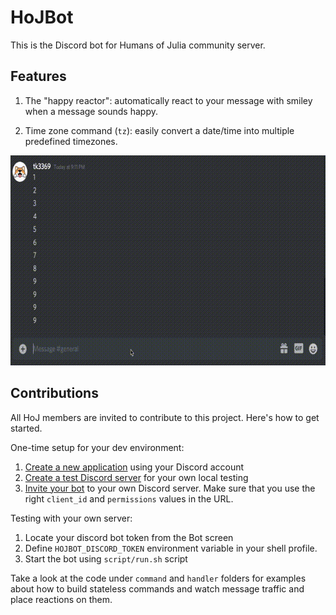 # HoJBot

This is the Discord bot for Humans of Julia community server.

## Features

1. The "happy reactor": automatically react to your message with smiley when a message sounds happy.

2. Time zone command (`tz`): easily convert a date/time into multiple predefined timezones.

![demo](images/demo.gif)

## Contributions

All HoJ members are invited to contribute to this project.
Here's how to get started.

One-time setup for your dev environment:
1. [Create a new application](https://discord.com/developers/applications) using your Discord account
2. [Create a test Discord server](https://support.discord.com/hc/en-us/articles/204849977-How-do-I-create-a-server-) for your own local testing
3. [Invite your bot](https://discord.com/developers/docs/topics/oauth2#bot-authorization-flow) to your own Discord server. Make sure that you use the right `client_id` and `permissions` values in the URL.

Testing with your own server:
1. Locate your discord bot token from the Bot screen
2. Define `HOJBOT_DISCORD_TOKEN` environment variable in your shell profile.
3. Start the bot using `script/run.sh` script

Take a look at the code under `command` and `handler` folders for examples
about how to build stateless commands and watch message traffic and place
reactions on them.
